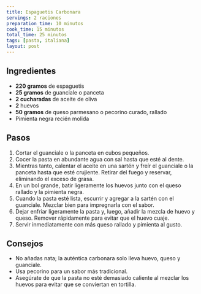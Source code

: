```yaml
---
title: Espaguetis Carbonara
servings: 2 raciones
preparation_time: 10 minutos
cook_time: 15 minutos
total_time: 25 minutos
tags: [pasta, italiana]
layout: post
---
```


## Ingredientes

- **220 gramos** de espaguetis
- **25 gramos** de guanciale o panceta
- **2 cucharadas** de aceite de oliva
- **2** huevos
- **50 gramos** de queso parmesano o pecorino curado, rallado
- Pimienta negra recién molida

## Pasos

1. Cortar el guanciale o la panceta en cubos pequeños.
2. Cocer la pasta en abundante agua con sal hasta que esté al dente.
3. Mientras tanto, calentar el aceite en una sartén y freír el guanciale o la panceta hasta que esté crujiente. Retirar del fuego y reservar, eliminando el exceso de grasa.
4. En un bol grande, batir ligeramente los huevos junto con el queso rallado y la pimienta negra.
5. Cuando la pasta esté lista, escurrir y agregar a la sartén con el guanciale. Mezclar bien para impregnarla con el sabor.
6. Dejar enfriar ligeramente la pasta y, luego, añadir la mezcla de huevo y queso. Remover rápidamente para evitar que el huevo cuaje.
7. Servir inmediatamente con más queso rallado y pimienta al gusto.

## Consejos

- No añadas nata; la auténtica carbonara solo lleva huevo, queso y guanciale.
- Usa pecorino para un sabor más tradicional.
- Asegúrate de que la pasta no esté demasiado caliente al mezclar los huevos para evitar que se conviertan en tortilla.
